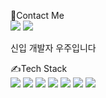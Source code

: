 👋Contact Me<br>
<a href="https://backup-study.tistory.com/" target="_blank"><img src="https://img.shields.io/badge/Blog-000000?style=flat-square&logo=tistory&logoColor=ffffff"/></a>
<a href="mailto:deppsd0@gmail.com"><img src="https://img.shields.io/badge/deppsd0@gmail.com-EA4335?style=flat-square&logo=Gmail&logoColor=ffffff"/></a><br>

신입 개발자 우주입니다


✍Tech Stack<br>
<img src="https://img.shields.io/badge/JAVA-007396?style=flat-square&logo=java&logoColor=white">
<img src="https://img.shields.io/badge/springboot-6DB33F?style=flat-square&logo=springboot&logoColor=white">
<img src="https://img.shields.io/badge/eclipseide-2C2255?style=flat-square&logo=eclipseide&logoColor=white">
<img src="https://img.shields.io/badge/mysql-4479A1?style=flat-square&logo=mysql&logoColor=white">
<img src="https://img.shields.io/badge/javascript-F7DF1E?style=flat-square&logo=javascript&logoColor=white">
<img src="https://img.shields.io/badge/html5-E34F26?style=flat-square&logo=html5&logoColor=white">
<img src="https://img.shields.io/badge/css3-1572B6?style=flat-square&logo=css3&logoColor=white">

